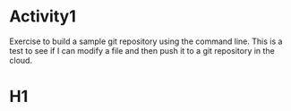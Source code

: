 # Activity1
Exercise to build a sample git repository using the command line.
This is a test to see if I can modify a file and then push it to a git repository in the cloud.
# H1
[logo]: bitcoin.jpg

